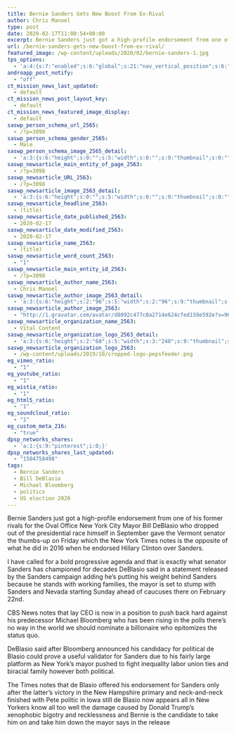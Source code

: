 ```yaml
---
title: Bernie Sanders Gets New Boost From Ex-Rival
author: Chris Manoel
type: post
date: 2020-02-17T11:00:54+00:00
excerpt: Bernie Sanders just got a high-profile endorsement from one of his former rivals for the Oval Office New York City Mayor Bill DeBlasio
url: /bernie-sanders-gets-new-boost-from-ex-rival/
featured_image: /wp-content/uploads/2020/02/bernie-sanders-1.jpg
tps_options:
  - 'a:4:{s:7:"enabled";s:6:"global";s:21:"nav_vertical_position";s:6:"global";s:23:"nav_hide_on_first_slide";b:0;s:23:"slide_loading_mechanism";s:6:"global";}'
androapp_post_notify:
  - "off"
ct_mission_news_last_updated:
  - default
ct_mission_news_post_layout_key:
  - default
ct_mission_news_featured_image_display:
  - default
saswp_person_schema_url_2565:
  - /?p=3098
saswp_person_schema_gender_2565:
  - Male
saswp_person_schema_image_2565_detail:
  - 'a:3:{s:6:"height";s:0:"";s:5:"width";s:0:"";s:9:"thumbnail";s:0:"";}'
saswp_newsarticle_main_entity_of_page_2563:
  - /?p=3098
saswp_newsarticle_URL_2563:
  - /?p=3098
saswp_newsarticle_image_2563_detail:
  - 'a:3:{s:6:"height";s:0:"";s:5:"width";s:0:"";s:9:"thumbnail";s:0:"";}'
saswp_newsarticle_headline_2563:
  - (title)
saswp_newsarticle_date_published_2563:
  - 2020-02-17
saswp_newsarticle_date_modified_2563:
  - 2020-02-17
saswp_newsarticle_name_2563:
  - (title)
saswp_newsarticle_word_count_2563:
  - "1"
saswp_newsarticle_main_entity_id_2563:
  - /?p=3098
saswp_newsarticle_author_name_2563:
  - Chris Manoel
saswp_newsarticle_author_image_2563_detail:
  - 'a:3:{s:6:"height";s:2:"96";s:5:"width";s:2:"96";s:9:"thumbnail";s:75:"http://1.gravatar.com/avatar/d8092c477c0a2714e624cfed159e592e?s=96&d=mm&r=g";}'
saswp_newsarticle_author_image_2563:
  - "http://1.gravatar.com/avatar/d8092c477c0a2714e624cfed159e592e?s=96&d=mm&r=g"
saswp_newsarticle_organization_name_2563:
  - Vital Content
saswp_newsarticle_organization_logo_2563_detail:
  - 'a:3:{s:6:"height";s:2:"60";s:5:"width";s:3:"240";s:9:"thumbnail";s:82:"/wp-content/uploads/2019/10/cropped-logo-pepsfeeder.png";}'
saswp_newsarticle_organization_logo_2563:
  - /wp-content/uploads/2019/10/cropped-logo-pepsfeeder.png
eg_vimeo_ratio:
  - "1"
eg_youtube_ratio:
  - "1"
eg_wistia_ratio:
  - "1"
eg_html5_ratio:
  - "1"
eg_soundcloud_ratio:
  - "1"
eg_custom_meta_216:
  - "true"
dpsp_networks_shares:
  - 'a:1:{s:9:"pinterest";i:0;}'
dpsp_networks_shares_last_updated:
  - "1584758498"
tags:
  - Bernie Sanders
  - Bill DeBlasio
  - Michael Bloomberg
  - politics
  - US election 2020
---
```


Bernie Sanders just got a high-profile endorsement from one of his former rivals for the Oval Office New York City Mayor Bill DeBlasio who dropped out of the presidential race himself in September gave the Vermont senator the thumbs-up on Friday which the New York Times notes is the opposite of what he did in 2016 when he endorsed Hillary Clinton over Sanders.

I have called for a bold progressive agenda and that is exactly what senator Sanders has championed for decades DeBlasio said in a statement released by the Sanders campaign adding he&#8217;s putting his weight behind Sanders because he stands with working families, the mayor is set to stump with Sanders and Nevada starting Sunday ahead of caucuses there on February 22nd.

CBS News notes that lay CEO is now in a position to push back hard against his predecessor Michael Bloomberg who has been rising in the polls there&#8217;s no way in the world we should nominate a billionaire who epitomizes the status quo.

DeBlasio said after Bloomberg announced his candidacy for political de Blasio could prove a useful validator for Sanders due to his fairly large platform as New York&#8217;s mayor pushed to fight inequality labor union ties and biracial family however both political.

The Times notes that de Blasio offered his endorsement for Sanders only after the latter&#8217;s victory in the New Hampshire primary and neck-and-neck finished with Pete politic in Iowa still de Blasio now appears all in New Yorkers know all too well the damage caused by Donald Trump&#8217;s xenophobic bigotry and recklessness and Bernie is the candidate to take him on and take him down the mayor says in the release
